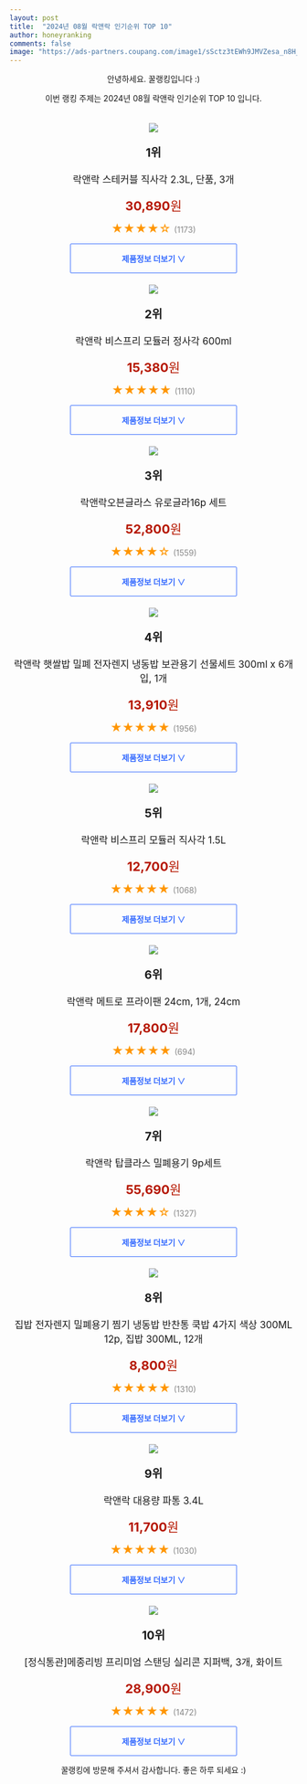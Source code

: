 ```yaml
---
layout: post
title:  "2024년 08월 락앤락 인기순위 TOP 10"
author: honeyranking
comments: false
image: "https://ads-partners.coupang.com/image1/sSctz3tEWh9JMVZesa_n8H_oYfOAYwL3hqvpVJhaIq0GsfwbZC1vIdTmmgxDee_KjGEsXRlYGvuo7ZwC9l4rmLzsgflvpOQDkZKJAtcZAUyt-0SeDsO0CJn4thE6ehu5so9uoo8gFhXxnyxUduBlHm3DNJ1233oX1PDUihbrvDLMxh5R-SnS_4FFh4GFjnBwa28RRaNna2QossajmZm2lzLf2JJN5xphPQpIGttoFfJOkRXi-vkqJoviE5v2_-q96sTcxL4wfc_HBy4jAkTFADZ4bs9S-Ar8mrDmd0PfbWkVFItPoMaq-mHhZRQd7w=="
---
```

<p style="text-align: center;">안녕하세요. 꿀랭킹입니다 :)</p>
<p style="text-align: center;">이번 랭킹 주제는 2024년 08월 락앤락 인기순위 TOP 10 입니다.</p><center><img src="https://ads-partners.coupang.com/image1/sSctz3tEWh9JMVZesa_n8H_oYfOAYwL3hqvpVJhaIq0GsfwbZC1vIdTmmgxDee_KjGEsXRlYGvuo7ZwC9l4rmLzsgflvpOQDkZKJAtcZAUyt-0SeDsO0CJn4thE6ehu5so9uoo8gFhXxnyxUduBlHm3DNJ1233oX1PDUihbrvDLMxh5R-SnS_4FFh4GFjnBwa28RRaNna2QossajmZm2lzLf2JJN5xphPQpIGttoFfJOkRXi-vkqJoviE5v2_-q96sTcxL4wfc_HBy4jAkTFADZ4bs9S-Ar8mrDmd0PfbWkVFItPoMaq-mHhZRQd7w==" style="margin-top:20px" /></center><p style="text-align: center; font-size: 20px"><b>1위</b></p><p style="text-align: center; font-size: 17px">락앤락 스테커블 직사각 2.3L, 단품, 3개</p><p style="text-align: center;"><span style="color: #b61800; font-size: 22px;"><b>30,890</b>원</span></p><p style="text-align: center;"><span style="color: #ff9600; font-size: 20px;">★★★★☆ </span><span style="color: #878787;">(1173)</span></p><center><a href="https://link.coupang.com/re/AFFSDP?lptag=AF3899140&subid=honeyrank&pageKey=8230532955&itemId=23687128765&vendorItemId=90712294977&traceid=V0-153-5d3b4316c2ea5ce6&clickBeacon=a2da4570-6599-11ef-83aa-6be7a8bffbea%7E3&requestid=20240829090000812089807687&token=31850C%7CMIXED"><div style="font-size: 14px; display: inline-block; padding: 15px 90px; color: #346aff; border-radius: 2px; border: 1px solid #346aff; cursor: pointer;"><b>제품정보 더보기 &or;</b></div></a></center><center><img src="https://ads-partners.coupang.com/image1/ZjiA-FaF4uXHO4HiZjzRvlaHZ-oDrwrQQWX_DOPbT_XWccKxb_1SyOq4FciyJwgrlv1_h97-5XaNAFdSkMzNVnzldpx8Ax-X5i_TQTzmDHJLzFB90fRV66pFnR82kVWaHX3qO8CXA0SANNwpWPgrFfkAr-hqUJB-yzwQ2wuTqB-1rTFCtuUWaC89FVZvm9PKAGlCwdqrsLKmqZmmjACnihB-vJas5b5z4O_JC_Y2GxXZ2cmdzSbng3sZCaBcbXGAAyPfxVsnYVWpKdfpzXz_71COPrSYqoH5LjFK" style="margin-top:20px" /></center><p style="text-align: center; font-size: 20px"><b>2위</b></p><p style="text-align: center; font-size: 17px">락앤락 비스프리 모듈러 정사각 600ml</p><p style="text-align: center;"><span style="color: #b61800; font-size: 22px;"><b>15,380</b>원</span></p><p style="text-align: center;"><span style="color: #ff9600; font-size: 20px;">★★★★★ </span><span style="color: #878787;">(1110)</span></p><center><a href="https://link.coupang.com/re/AFFSDP?lptag=AF3899140&subid=honeyrank&pageKey=7104715540&itemId=19952436543&vendorItemId=4868491753&traceid=V0-153-dfbcb74a23f23381&requestid=20240829090000812089807687&token=31850C%7CMIXED"><div style="font-size: 14px; display: inline-block; padding: 15px 90px; color: #346aff; border-radius: 2px; border: 1px solid #346aff; cursor: pointer;"><b>제품정보 더보기 &or;</b></div></a></center><center><img src="https://ads-partners.coupang.com/image1/Prb6Xq3CcMcS8fbqPmFpP3tnrebCfoQaHmgvjr0OQNo7a0_OB5n5XYhzeRfHJIVOQH6duzyghPm1Cj3NVd5GnmSIsIz8ERzH7K2Bjyizn9s4Ra0a9cuKzL0xfd53SmvwNdrSp0nNHTBxxlW4PUeZquOYmjMAtc5QRQpKAaD8OJP-ShEMovLD_hbNvqOpXV2BT69z2J7O-5iriFih7DD_gMeUPTasSUsqMF7bXVA5-yeVCo4KstJRWnOOgcfr_QKinEC5wcH1e_iyeEYKkuolhgOCO1Xov83t0w==" style="margin-top:20px" /></center><p style="text-align: center; font-size: 20px"><b>3위</b></p><p style="text-align: center; font-size: 17px">락앤락오븐글라스 유로글라16p 세트</p><p style="text-align: center;"><span style="color: #b61800; font-size: 22px;"><b>52,800</b>원</span></p><p style="text-align: center;"><span style="color: #ff9600; font-size: 20px;">★★★★☆ </span><span style="color: #878787;">(1559)</span></p><center><a href="https://link.coupang.com/re/AFFSDP?lptag=AF3899140&subid=honeyrank&pageKey=7432356069&itemId=19306405956&vendorItemId=70935223312&traceid=V0-153-eeb77e11393edce4&requestid=20240829090000812089807687&token=31850C%7CMIXED"><div style="font-size: 14px; display: inline-block; padding: 15px 90px; color: #346aff; border-radius: 2px; border: 1px solid #346aff; cursor: pointer;"><b>제품정보 더보기 &or;</b></div></a></center><center><img src="https://ads-partners.coupang.com/image1/g67TM2AnP6xq0GIWgyr8jBAygdzVgNerUoyicAFh764KlrA4rpSy1NJGLF3BL40roX5q4OpvW5KIbz1gjalnYF1FV0wq-x9jMqo-EU--o5XmYtKz0Be6X6EWf8LQY3FqUvfNB6r10HXKlw64ElVoAE76jD3E5ihageF4lL2dvo8bvIn2_AO8-jyW5P2ng90XnM5ki01OieSI7DdjSVBlLNyXmP_9jxK80rhmK2AkkEgao3AtWuHDh4dRnIMd7Yt6x94RwX-SN17JJ8Ilzz3ohHudHUC1VCRKVJQJWNDjUQJeDezItSRGStc3H69b1A==" style="margin-top:20px" /></center><p style="text-align: center; font-size: 20px"><b>4위</b></p><p style="text-align: center; font-size: 17px">락앤락 햇쌀밥 밀폐 전자렌지 냉동밥 보관용기 선물세트 300ml x 6개입, 1개</p><p style="text-align: center;"><span style="color: #b61800; font-size: 22px;"><b>13,910</b>원</span></p><p style="text-align: center;"><span style="color: #ff9600; font-size: 20px;">★★★★★ </span><span style="color: #878787;">(1956)</span></p><center><a href="https://link.coupang.com/re/AFFSDP?lptag=AF3899140&subid=honeyrank&pageKey=8276266065&itemId=23856978936&vendorItemId=90880268719&traceid=V0-153-10da742fd42bdd50&clickBeacon=a2da4570-6599-11ef-9574-1e182ebf2374%7E3&requestid=20240829090000812089807687&token=31850C%7CMIXED"><div style="font-size: 14px; display: inline-block; padding: 15px 90px; color: #346aff; border-radius: 2px; border: 1px solid #346aff; cursor: pointer;"><b>제품정보 더보기 &or;</b></div></a></center><center><img src="https://ads-partners.coupang.com/image1/x8SgbMibILhZFKX_x14jQnfoQvI58NrVRDrFufacEiaxZR5kOh5mWlWhcuLeemQ-XmFi4jDmDQ8Gy5eea6Jga-uf2UoqvqGX1l64uWxoQ2d6E51KiGe3dafRFZC1qxE-w3GyGQPPcQZHFGaOIT9CxZnrh1n-3hfT7cxGrSlNPK4ZKhxO4DmlvaqY8Z0WekjA1uvgq-ASErhUuQOvPhCAwyUg1eP4hTHt9OTHox0cI8-ya7XYNqpIuZKES4yvsgyk1MxAFTYi4KJzUNhn-6gS6iPEtNPAyDGi-A==" style="margin-top:20px" /></center><p style="text-align: center; font-size: 20px"><b>5위</b></p><p style="text-align: center; font-size: 17px">락앤락 비스프리 모듈러 직사각 1.5L</p><p style="text-align: center;"><span style="color: #b61800; font-size: 22px;"><b>12,700</b>원</span></p><p style="text-align: center;"><span style="color: #ff9600; font-size: 20px;">★★★★★ </span><span style="color: #878787;">(1068)</span></p><center><a href="https://link.coupang.com/re/AFFSDP?lptag=AF3899140&subid=honeyrank&pageKey=132992369&itemId=390906974&vendorItemId=3951261570&traceid=V0-153-321386e372c6c31d&requestid=20240829090000812089807687&token=31850C%7CMIXED"><div style="font-size: 14px; display: inline-block; padding: 15px 90px; color: #346aff; border-radius: 2px; border: 1px solid #346aff; cursor: pointer;"><b>제품정보 더보기 &or;</b></div></a></center><center><img src="https://ads-partners.coupang.com/image1/WjTXtag3ld57-ABKWqsEqNTv3WrkA699T4wTy2Vqed-1lCAy8LYuS8LqnRDxovnn4KRBd1vATReQnKDva2I14EJwelIrsKdMMH8KvsAIIRZAa1ZvM5d9_5b6oc7AKzPBK5DoEIX1qnnik9N4z6MczLJMFPejUDvtA6fTGLo1oBAfHbMHMo9tBkLpEOoT69Ei_ba50lROuFdKS88-QS-6_XfDf-xds4cHI8eQ30ZUeiHN3bHweV7vn1kgYe13MurWvzLLn4IsZF39ichv7zIghPMvM-qAWZL6ZTwLrMxYObcXITXJRmx6lvH_yPmxSd8=" style="margin-top:20px" /></center><p style="text-align: center; font-size: 20px"><b>6위</b></p><p style="text-align: center; font-size: 17px">락앤락 메트로 프라이팬 24cm, 1개, 24cm</p><p style="text-align: center;"><span style="color: #b61800; font-size: 22px;"><b>17,800</b>원</span></p><p style="text-align: center;"><span style="color: #ff9600; font-size: 20px;">★★★★★ </span><span style="color: #878787;">(694)</span></p><center><a href="https://link.coupang.com/re/AFFSDP?lptag=AF3899140&subid=honeyrank&pageKey=8277229518&itemId=23860352064&vendorItemId=90883572101&traceid=V0-153-1931f63da991b4b1&clickBeacon=a2da4570-6599-11ef-afd9-7ccfdb8a51e7%7E3&requestid=20240829090000812089807687&token=31850C%7CMIXED"><div style="font-size: 14px; display: inline-block; padding: 15px 90px; color: #346aff; border-radius: 2px; border: 1px solid #346aff; cursor: pointer;"><b>제품정보 더보기 &or;</b></div></a></center><center><img src="https://ads-partners.coupang.com/image1/DSkTXl6VjegIBftjDXzZ1n6TDEOSNjN143st3d0w0NWrptmmPxtIic9QVh0neZ3PPj9s8NEjvsIHaYor2JthaYd9K_GEKcajDElvLmbw3Eek6lqamfA5lBA2vBMwg_Weeu2tUsjLpTJgfc7F3cx6UxZndpN3WGTaLDIH91OsFTep2p5OCy6e2sCObDA4qgnOrz8Af-AXVFLg75N1ce-Ia7qlIvySq4DwbmZ5sppH20lGqRm4QE_IKCNFPRSIrWlt1j1Rxv5UE8AvIPVxiYwQeha1fedQ4a_cTteA" style="margin-top:20px" /></center><p style="text-align: center; font-size: 20px"><b>7위</b></p><p style="text-align: center; font-size: 17px">락앤락 탑클라스 밀폐용기 9p세트</p><p style="text-align: center;"><span style="color: #b61800; font-size: 22px;"><b>55,690</b>원</span></p><p style="text-align: center;"><span style="color: #ff9600; font-size: 20px;">★★★★☆ </span><span style="color: #878787;">(1327)</span></p><center><a href="https://link.coupang.com/re/AFFSDP?lptag=AF3899140&subid=honeyrank&pageKey=4759367752&itemId=6062785954&vendorItemId=73359695202&traceid=V0-153-53ec5e30fe6a1139&requestid=20240829090000812089807687&token=31850C%7CMIXED"><div style="font-size: 14px; display: inline-block; padding: 15px 90px; color: #346aff; border-radius: 2px; border: 1px solid #346aff; cursor: pointer;"><b>제품정보 더보기 &or;</b></div></a></center><center><img src="https://ads-partners.coupang.com/image1/0izfjKYPLedkgWy60nyJ9uHHdPbaRoIM8lo3lwbLFOGO_H1kKBeKRqBjYbGDXIzNF2D6IeP8UsJm_MV5AtSPFr0HPQKL8jYDMDRR8gW_w3kfwcZm83oGYRM4Z6FtdhDRhtk467dP0qQZ2Cf9E8LewWarGfceat34xx_a83JgqGgzQBVRpf99ZkTZkW3It_eU-E_FjgjuimzMmzJNuUreLhKu13SCVXcF1N5WQ8tMhmwbSuW0aA7h5M2Dk5yLKIeX9pRY2vh0X5WZTjErM5oGtlHSfgj-ntiqBtaFSnfRpJ8SstsJyMCxbzyEn90CxBA=" style="margin-top:20px" /></center><p style="text-align: center; font-size: 20px"><b>8위</b></p><p style="text-align: center; font-size: 17px">집밥 전자렌지 밀폐용기 찜기 냉동밥 반찬통 쿡밥 4가지 색상 300ML 12p, 집밥 300ML, 12개</p><p style="text-align: center;"><span style="color: #b61800; font-size: 22px;"><b>8,800</b>원</span></p><p style="text-align: center;"><span style="color: #ff9600; font-size: 20px;">★★★★★ </span><span style="color: #878787;">(1310)</span></p><center><a href="https://link.coupang.com/re/AFFSDP?lptag=AF3899140&subid=honeyrank&pageKey=7935001507&itemId=21840290175&vendorItemId=88888628115&traceid=V0-153-76be5b4eecfac2de&clickBeacon=a2da4570-6599-11ef-8a91-5a7f2f372fd5%7E3&requestid=20240829090000812089807687&token=31850C%7CMIXED"><div style="font-size: 14px; display: inline-block; padding: 15px 90px; color: #346aff; border-radius: 2px; border: 1px solid #346aff; cursor: pointer;"><b>제품정보 더보기 &or;</b></div></a></center><center><img src="https://ads-partners.coupang.com/image1/8dj5e1CUCS-u3g8H8QmHQ7HoN8vc0egvwdyLhLxftnBUuwonU29C-siFFS8svco8emoYmtyoTA-piAq1ts8gpdjYr7E1UdKtrWThOSGEyA7WLSr1Gq0R301Hum50pbSuPqv-mRE_PcdGCejQ9J-2Ofol4ymAMTk53r8EvhUhj-HSccCeOVnQ7fwxwy5WC3l70e5Svc2fP3NQ6dAL4Cx8cwhjis1frvBMnd6Oun_6yioiVkWzqozio9pjap3YzX6LM2-_4g1uyqHd3SDDx4zvmeJ_f7nfUKyA3zo=" style="margin-top:20px" /></center><p style="text-align: center; font-size: 20px"><b>9위</b></p><p style="text-align: center; font-size: 17px">락앤락 대용량 파통 3.4L</p><p style="text-align: center;"><span style="color: #b61800; font-size: 22px;"><b>11,700</b>원</span></p><p style="text-align: center;"><span style="color: #ff9600; font-size: 20px;">★★★★★ </span><span style="color: #878787;">(1030)</span></p><center><a href="https://link.coupang.com/re/AFFSDP?lptag=AF3899140&subid=honeyrank&pageKey=99820664&itemId=739924052&vendorItemId=4868491861&traceid=V0-153-fbf52bfbacccbfd4&requestid=20240829090000812089807687&token=31850C%7CMIXED"><div style="font-size: 14px; display: inline-block; padding: 15px 90px; color: #346aff; border-radius: 2px; border: 1px solid #346aff; cursor: pointer;"><b>제품정보 더보기 &or;</b></div></a></center><center><img src="https://ads-partners.coupang.com/image1/fBCeRhT0-belycrafIiyX7xhf0GcIGyKxiyU2mQAYh7oAAwtJvtLAQTxNaIQmK_zWZjydI1__zXjr-Bnfsj1EPUMZKl1_eiUEQa9NoE2WLuzE7Xi6dDs26ptEqeQ37OmhdsJQFdNcT086LqIIPKTF-sGo2uXMF5ObVaIK9mIGoM90ykopXWfPxLxEflN7URoEXu5kdY2YNpDLohIlgDM_hbAtli6KqvZk_J1PzQ7zW_cGvYJHMN_83WgybtxtaEUb3O0c2uKYt4RKQS-GDiphOEGkYZslVCCEjOt3Cn_JrNdWBu_FraTFBCsxEHKAA==" style="margin-top:20px" /></center><p style="text-align: center; font-size: 20px"><b>10위</b></p><p style="text-align: center; font-size: 17px">[정식통관]메종리빙 프리미엄 스탠딩 실리콘 지퍼백, 3개, 화이트</p><p style="text-align: center;"><span style="color: #b61800; font-size: 22px;"><b>28,900</b>원</span></p><p style="text-align: center;"><span style="color: #ff9600; font-size: 20px;">★★★★★ </span><span style="color: #878787;">(1472)</span></p><center><a href="https://link.coupang.com/re/AFFSDP?lptag=AF3899140&subid=honeyrank&pageKey=8161664352&itemId=23270845581&vendorItemId=90303344845&traceid=V0-153-a2e51cc84d52fc3b&clickBeacon=a2da4570-6599-11ef-9505-98cce1abc24f%7E3&requestid=20240829090000812089807687&token=31850C%7CMIXED"><div style="font-size: 14px; display: inline-block; padding: 15px 90px; color: #346aff; border-radius: 2px; border: 1px solid #346aff; cursor: pointer;"><b>제품정보 더보기 &or;</b></div></a></center><p style="text-align: center;">꿀랭킹에 방문해 주셔서 감사합니다. 좋은 하루 되세요 :)</p>